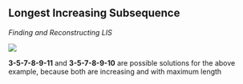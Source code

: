 ## Longest Increasing Subsequence 
*Finding and Reconstructing LIS*

![](https://i.ibb.co/9sM7FMK/seq.png)

**3-5-7-8-9-11** and **3-5-7-8-9-10** are possible solutions for the above example, because both are increasing and with maximum length
